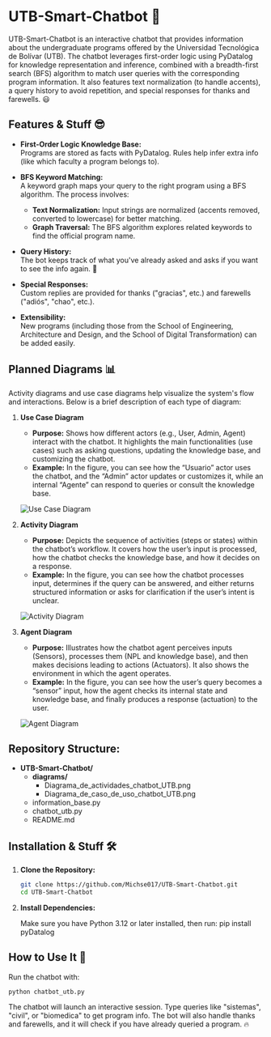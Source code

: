 # UTB-Smart-Chatbot 🚀

UTB-Smart-Chatbot is an interactive chatbot that provides information about the undergraduate programs offered by the Universidad Tecnológica de Bolívar (UTB). The chatbot leverages first-order logic using PyDatalog for knowledge representation and inference, combined with a breadth-first search (BFS) algorithm to match user queries with the corresponding program information. It also features text normalization (to handle accents), a query history to avoid repetition, and special responses for thanks and farewells. 😃

## Features & Stuff 😎

- **First-Order Logic Knowledge Base:**  
  Programs are stored as facts with PyDatalog. Rules help infer extra info (like which faculty a program belongs to).

- **BFS Keyword Matching:**  
  A keyword graph maps your query to the right program using a BFS algorithm. The process involves:
  - **Text Normalization:** Input strings are normalized (accents removed, converted to lowercase) for better matching.
  - **Graph Traversal:** The BFS algorithm explores related keywords to find the official program name.

- **Query History:**  
  The bot keeps track of what you've already asked and asks if you want to see the info again. 🔄

- **Special Responses:**  
  Custom replies are provided for thanks ("gracias", etc.) and farewells ("adiós", "chao", etc.).

- **Extensibility:**  
  New programs (including those from the School of Engineering, Architecture and Design, and the School of Digital Transformation) can be added easily.

## Planned Diagrams 📊

Activity diagrams and use case diagrams help visualize the system's flow and interactions. Below is a brief description of each type of diagram:

1. **Use Case Diagram**  
   - **Purpose:** Shows how different actors (e.g., User, Admin, Agent) interact with the chatbot. It highlights the main functionalities (use cases) such as asking questions, updating the knowledge base, and customizing the chatbot.  
   - **Example:** In the figure, you can see how the “Usuario” actor uses the chatbot, and the “Admin” actor updates or customizes it, while an internal “Agente” can respond to queries or consult the knowledge base.

   ![Use Case Diagram](diagrams/Diagrama_de_caso_de_uso_chatbot_UTB.png)

2. **Activity Diagram**  
   - **Purpose:** Depicts the sequence of activities (steps or states) within the chatbot’s workflow. It covers how the user’s input is processed, how the chatbot checks the knowledge base, and how it decides on a response.  
   - **Example:** In the figure, you can see how the chatbot processes input, determines if the query can be answered, and either returns structured information or asks for clarification if the user’s intent is unclear.

   ![Activity Diagram](diagrams/Diagrama_de_actividades_chatbot_UTB.png)

3. **Agent Diagram**  
   - **Purpose:** Illustrates how the chatbot agent perceives inputs (Sensors), processes them (NPL and knowledge base), and then makes decisions leading to actions (Actuators). It also shows the environment in which the agent operates.  
   - **Example:** In the figure, you can see how the user’s query becomes a “sensor” input, how the agent checks its internal state and knowledge base, and finally produces a response (actuation) to the user.

   ![Agent Diagram](diagrams/Agent_Diagram.png)

## Repository Structure:

- **UTB-Smart-Chatbot/**
  - **diagrams/**
    - Diagrama_de_actividades_chatbot_UTB.png
    - Diagrama_de_caso_de_uso_chatbot_UTB.png
  - information_base.py
  - chatbot_utb.py
  - README.md


## Installation & Stuff 🛠️

1. **Clone the Repository:**

   ```bash
   git clone https://github.com/Michse017/UTB-Smart-Chatbot.git
   cd UTB-Smart-Chatbot

2. **Install Dependencies:**

    Make sure you have Python 3.12 or later installed, then run:
      pip install pyDatalog

## How to Use It 🤖

  Run the chatbot with:
    
    python chatbot_utb.py

  The chatbot will launch an interactive session. Type queries like "sistemas", "civil", or "biomedica" to get program info. The bot will also handle thanks and farewells, and it will check if you have already queried a program. 🔥


